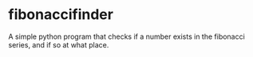 # fibonaccifinder
A simple python program that checks if a number exists in the fibonacci series, and if so at what place.
